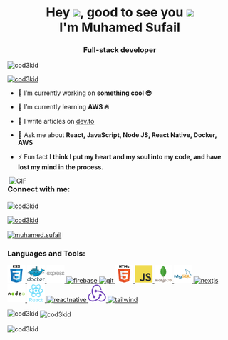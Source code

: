 <h1 align="center">Hey <img src="https://raw.githubusercontent.com/MartinHeinz/MartinHeinz/master/wave.gif" width="30px">, good to see you <img src="https://emojis.slackmojis.com/emojis/images/1531849430/4246/blob-sunglasses.gif?1531849430" width="30"/><br />I'm Muhamed Sufail</h1>
<h3 align="center">Full-stack developer</h3>

<p align="left"> <img src="https://komarev.com/ghpvc/?username=cod3kid&label=Profile%20views&color=0e75b6&style=flat" alt="cod3kid" /> </p>

<p align="left"> <a href="https://twitter.com/cod3kid" target="blank"><img src="https://img.shields.io/twitter/follow/cod3kid?logo=twitter&style=for-the-badge" alt="cod3kid" /></a> </p>

- 🔭 I’m currently working on **something cool 😎**

- 🌱 I’m currently learning **AWS 🔥**

- 📝 I write articles on [dev.to](https://dev.to)

- 💬 Ask me about **React, JavaScript, Node JS, React Native, Docker, AWS**

<!-- - 📫 How to reach me **@gmail.com** -->

<!-- - 📄 Know about my experiences [Resume](link to resume) -->

- ⚡ Fun fact **I think I put my heart and my soul into my code, and have lost my mind in the process.**

<img align="right" alt="GIF" src="https://media.giphy.com/media/836HiJc7pgzy8iNXCn/giphy.gif" width="500" height="auto" />

<h3 align="left">Connect with me:</h3>
<p align="left">
<a href="https://twitter.com/cod3kid" target="_blank"><img align="center" src="https://cdn.jsdelivr.net/npm/simple-icons@v3/icons/twitter.svg" alt="cod3kid" height="30" width="40" /></a>

<a href="https://linkedin.com/in/cod3kid" target="_blank"><img align="center" src="https://cdn.jsdelivr.net/npm/simple-icons@3.0.1/icons/linkedin.svg" alt="cod3kid" height="30" width="40" /></a>

<a href="https://instagram.com/muhamed.sufail" target="_blank"><img align="center" src="https://cdn.jsdelivr.net/npm/simple-icons@3.0.1/icons/instagram.svg" alt="muhamed.sufail" height="30" width="40" /></a>

</p>

<h3 align="left">Languages and Tools:</h3>
<p align="left">   <a href="https://www.w3schools.com/css/" target="_blank"> <img src="https://raw.githubusercontent.com/devicons/devicon/master/icons/css3/css3-original-wordmark.svg" alt="css3" width="40" height="40"/> </a> <a href="https://www.docker.com/" target="_blank"> <img src="https://raw.githubusercontent.com/devicons/devicon/master/icons/docker/docker-original-wordmark.svg" alt="docker" width="40" height="40"/> </a>  <a href="https://expressjs.com" target="_blank"> <img src="https://raw.githubusercontent.com/devicons/devicon/master/icons/express/express-original-wordmark.svg" alt="express" width="40" height="40"/> </a> <a href="https://firebase.google.com/" target="_blank"> <img src="https://www.vectorlogo.zone/logos/firebase/firebase-icon.svg" alt="firebase" width="40" height="40"/> </a> <a href="https://git-scm.com/" target="_blank"> <img src="https://www.vectorlogo.zone/logos/git-scm/git-scm-icon.svg" alt="git" width="40" height="40"/> </a>  <a href="https://www.w3.org/html/" target="_blank"> <img src="https://raw.githubusercontent.com/devicons/devicon/master/icons/html5/html5-original-wordmark.svg" alt="html5" width="40" height="40"/> </a> <a href="https://developer.mozilla.org/en-US/docs/Web/JavaScript" target="_blank"> <img src="https://raw.githubusercontent.com/devicons/devicon/master/icons/javascript/javascript-original.svg" alt="javascript" width="40" height="40"/> </a>  <a href="https://www.mongodb.com/" target="_blank"> <img src="https://raw.githubusercontent.com/devicons/devicon/master/icons/mongodb/mongodb-original-wordmark.svg" alt="mongodb" width="40" height="40"/> </a> <a href="https://www.mysql.com/" target="_blank"> <img src="https://raw.githubusercontent.com/devicons/devicon/master/icons/mysql/mysql-original-wordmark.svg" alt="mysql" width="40" height="40"/> </a> <a href="https://nextjs.org/" target="_blank"> <img src="https://cdn.worldvectorlogo.com/logos/nextjs-3.svg" alt="nextjs" width="40" height="40"/> </a> <a href="https://nodejs.org" target="_blank"> <img src="https://raw.githubusercontent.com/devicons/devicon/master/icons/nodejs/nodejs-original-wordmark.svg" alt="nodejs" width="40" height="40"/> </a>    <a href="https://reactjs.org/" target="_blank"> <img src="https://raw.githubusercontent.com/devicons/devicon/master/icons/react/react-original-wordmark.svg" alt="react" width="40" height="40"/> </a> <a href="https://reactnative.dev/" target="_blank"> <img src="https://reactnative.dev/img/header_logo.svg" alt="reactnative" width="40" height="40"/> </a> <a href="https://redux.js.org" target="_blank"> <img src="https://raw.githubusercontent.com/devicons/devicon/master/icons/redux/redux-original.svg" alt="redux" width="40" height="40"/> </a>  <a href="https://tailwindcss.com/" target="_blank"> <img src="https://www.vectorlogo.zone/logos/tailwindcss/tailwindcss-icon.svg" alt="tailwind" width="40" height="40"/> </a>

<p><img align="left" src="https://github-readme-stats.vercel.app/api/top-langs?username=cod3kid&show_icons=true&locale=en&layout=compact" alt="cod3kid" /></p>

<p>&nbsp;<img align="center" src="https://github-readme-stats.vercel.app/api?username=cod3kid&show_icons=true&locale=en" alt="cod3kid" /></p>

<p><img align="center" src="https://github-readme-streak-stats.herokuapp.com/?user=cod3kid&" alt="cod3kid" /></p>
